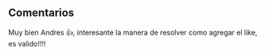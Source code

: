 ## Comentarios

Muy bien Andres 👍, interesante la manera de resolver como agregar el like, es valido!!!!

